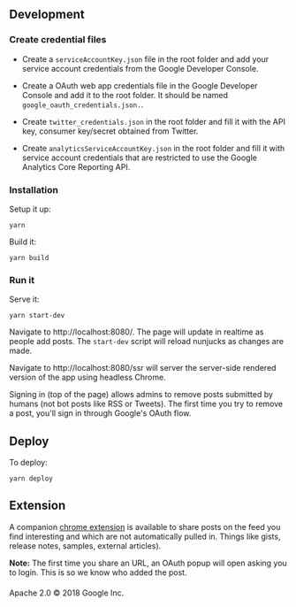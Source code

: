 ## Development

### Create credential files

- Create a `serviceAccountKey.json` file in the root folder and add your service
account credentials from the Google Developer Console.

- Create a OAuth web app credentials file in the Google Developer Console and
add it to the root folder. It should be named `google_oauth_credentials.json.`.

- Create `twitter_credentials.json` in the root folder and fill it with the API
key, consumer key/secret obtained from Twitter.

- Create `analyticsServiceAccountKey.json` in the root folder and fill it with
service account credentials that are restricted to use the Google Analytics
Core Reporting API.

### Installation

Setup it up:

```
yarn
```

Build it:

```
yarn build
```

### Run it

Serve it:

```
yarn start-dev
```

Navigate to http://localhost:8080/. The page will update in realtime as people
add posts. The `start-dev` script will reload nunjucks as changes are made.

Navigate to http://localhost:8080/ssr will server the server-side rendered version of the app
using headless Chrome.

Signing in (top of the page) allows admins to remove posts submitted by humans (not bot posts like
RSS or Tweets). The first time you try to remove a post, you'll sign in through Google's OAuth flow.

## Deploy

To deploy:

```
yarn deploy
```

## Extension

A companion [chrome extension](https://chrome.google.com/webstore/detail/dev-web-firehose/eimdpjkdpfcbochbgfaadbpgpoaplhja) is available to share posts on the feed you find interesting and which
are not automatically pulled in. Things like gists, release notes, samples,
external articles).

**Note:** The first time you share an URL, an OAuth popup will open asking you to login. This is so we know who added the post.

####

Apache 2.0 © 2018 Google Inc.
